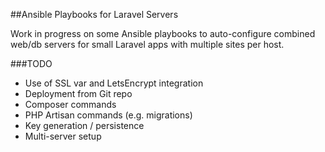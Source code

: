 ##Ansible Playbooks for Laravel Servers

Work in progress on some Ansible playbooks to auto-configure combined web/db servers for small Laravel apps
with multiple sites per host.

###TODO
- Use of SSL var and LetsEncrypt integration
- Deployment from Git repo
- Composer commands
- PHP Artisan commands (e.g. migrations)
- Key generation / persistence
- Multi-server setup
